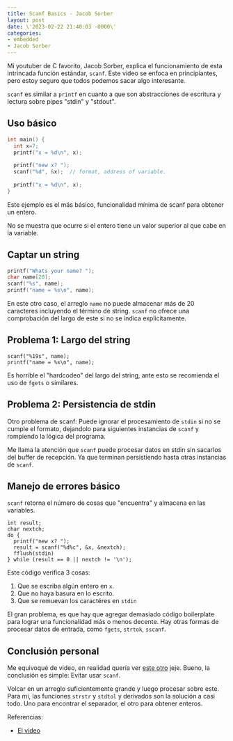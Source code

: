 ```yaml
---
title: Scanf Basics - Jacob Sorber
layout: post
date: \'2023-02-22 21:40:03 -0000\'
categories:
- embedded
- Jacob Sorber
---
```


Mi youtuber de C favorito, Jacob Sorber, explica el funcionamiento de esta intrincada función estándar, `scanf`. Este video se enfoca en principiantes, pero estoy seguro que todos podemos sacar algo interesante.

`scanf` es similar a `printf` en cuanto a que son abstracciones de escritura y lectura sobre pipes "stdin" y "stdout".

## Uso básico

~~~c
int main() {
  int x=7;
  printf("x = %d\n", x);
  
  printf("new x? ");
  scanf("%d", &x);  // format, address of variable.
  
  printf("x = %d\n", x);
}
~~~

Este ejemplo es el más básico, funcionalidad mínima de scanf para obtener un entero.

No se muestra que ocurre si el entero tiene un valor superior al que cabe en la variable.


## Captar un string

~~~c
printf("Whats your name? ");
char name[20];
scanf("%s", name);
printf("name = %s\n", name);
~~~

En este otro caso, el arreglo `name` no puede almacenar más de 20 caracteres incluyendo el término de string. `scanf` no ofrece una comprobación del largo de este si no se indica explicitamente.


## Problema 1: Largo del string

~~~
scanf("%19s", name);
printf("name = %s\n", name);
~~~

Es horrible el "hardcodeo" del largo del string, ante esto se recomienda el uso de `fgets` o similares.

## Problema 2: Persistencia de stdin

Otro problema de scanf: Puede ignorar el procesamiento de `stdin` si no se cumple el formato, dejandolo para siguientes instancias de `scanf` y rompiendo la lógica del programa.

Me llama la atención que `scanf` puede procesar datos en stdin sin sacarlos del buffer de recepción. Ya que terminan persistiendo hasta otras instancias de `scanf`.


## Manejo de errores básico

`scanf` retorna el número de cosas que "encuentra" y almacena en las variables.

~~~
int result;
char nextch;
do {
  printf("new x? ");
  result = scanf("%d%c", &x, &nextch);
  fflush(stdin)
} while (result == 0 || nextch != '\n');
~~~

Este código verifica 3 cosas:

1. Que se escriba algún entero en `x`.
2. Que no haya basura en lo escrito.
3. Que se remuevan los caractéres en `stdin`


El gran problema, es que hay que agregar demasiado código boilerplate para lograr una funcionalidad más o menos decente.
Hay otras formas de procesar datos de entrada, como `fgets`, `strtok`, `sscanf`.


## Conclusión personal

Me equivoqué de video, en realidad quería ver [este otro](https://www.youtube.com/watch?v=k0BIzHDBkwE) jeje.
Bueno, la conclusión es simple: Evitar usar `scanf`.

Volcar en un arreglo suficientemente grande y luego procesar sobre este. Para mi, las funciones `strstr` y `stdtol` y derivados son la solución a casi todo. Uno para encontrar el separador, el otro para obtener enteros.


Referencias:
- [El video](https://www.youtube.com/watch?v=xedk5KXg0VI)

